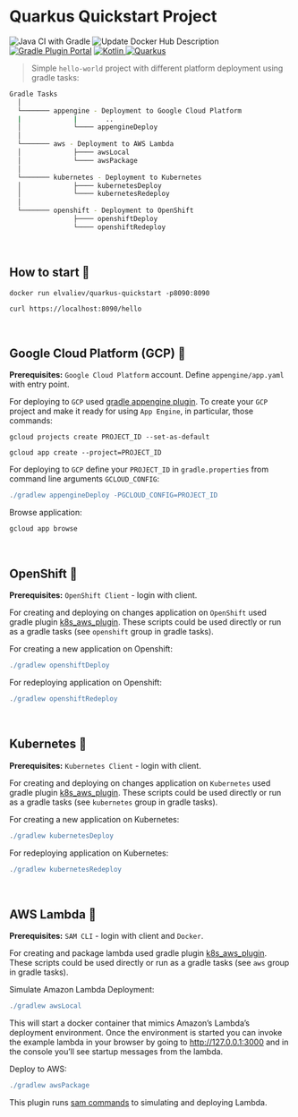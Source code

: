 # Quarkus Quickstart Project
![Java CI with Gradle](https://github.com/ElinaValieva/micronaut-quickstart/workflows/Java%20CI%20with%20Gradle/badge.svg?branch=master)
![Update Docker Hub Description](https://github.com/ElinaValieva/micronaut-quickstarts/workflows/Update%20Docker%20Hub%20Description/badge.svg?branch=master)
[![Gradle Plugin Portal](https://img.shields.io/maven-metadata/v/https/plugins.gradle.org/m2/com/google/cloud/tools/jib/com.google.cloud.tools.jib.gradle.plugin/maven-metadata.xml.svg?colorB=007ec6&label=gradle)](https://plugins.gradle.org/plugin/com.google.cloud.tools.jib)
[![Kotlin](https://img.shields.io/badge/Kotlin-1.3.72-orange.svg) ](https://kotlinlang.org/)
[![Quarkus](https://img.shields.io/badge/quarkus-1.4.2-yellow.svg)](https://quarkus.io/)
> Simple `hello-world` project with different platform deployment using gradle tasks: 

```bash
Gradle Tasks
  │
  └─────── appengine - Deployment to Google Cloud Platform
  |             |       ..
  │             └──── appengineDeploy
  │      
  └─────── aws - Deployment to AWS Lambda
  │             ├──── awsLocal 
  │             └──── awsPackage
  │      
  └─────── kubernetes - Deployment to Kubernetes
  │             ├──── kubernetesDeploy
  │             └──── kubernetesRedeploy
  │     
  └─────── openshift - Deployment to OpenShift
                ├──── openshiftDeploy
                └──── openshiftRedeploy
```
&nbsp;

## How to start 🐳
```shell
docker run elvaliev/quarkus-quickstart -p8090:8090

curl https://localhost:8090/hello
```

&nbsp;
## Google Cloud Platform (GCP) 🚩
**Prerequisites:** `Google Cloud Platform` account. Define `appengine/app.yaml` with entry point. 

For deploying to `GCP` used [gradle appengine plugin](https://github.com/GoogleCloudPlatform/gradle-appengine-plugin). To create your `GCP` project and make it ready for using `App Engine`, in particular, those commands:
```shell
gcloud projects create PROJECT_ID --set-as-default

gcloud app create --project=PROJECT_ID
```

For deploying to `GCP` define your `PROJECT_ID` in `gradle.properties` from command line arguments `GCLOUD_CONFIG`: 

```gradle
./gradlew appengineDeploy -PGCLOUD_CONFIG=PROJECT_ID
```
Browse application:
```
gcloud app browse
```
&nbsp;

## OpenShift 🚩
**Prerequisites:** `OpenShift Client` - login with client. 

For creating and deploying on changes application on `OpenShift` used gradle plugin [k8s_aws_plugin](https://github.com/ElinaValieva/micronaut-quickstarts/tree/master/kotlin-k8s-aws-plugin). These scripts could be used directly or run as a gradle tasks (see `openshift` group in gradle tasks).

For creating a new application on Openshift: 
```gradle
./gradlew openshiftDeploy
```
For redeploying application on Openshift: 
```gradle
./gradlew openshiftRedeploy
```
&nbsp;

## Kubernetes 🚩
**Prerequisites:** `Kubernetes Client` - login with client.

For creating and deploying on changes application on `Kubernetes` used gradle plugin [k8s_aws_plugin](https://github.com/ElinaValieva/micronaut-quickstarts/tree/master/kotlin-k8s-aws-plugin). These scripts could be used directly or run as a gradle tasks (see `kubernetes` group in gradle tasks).

For creating a new application on Kubernetes: 
```gradle
./gradlew kubernetesDeploy
```
For redeploying application on Kubernetes: 
```gradle
./gradlew kubernetesRedeploy
```
&nbsp;

## AWS Lambda 🚩
**Prerequisites:** `SAM CLI` - login with client and `Docker`. 

For creating and package lambda used gradle plugin [k8s_aws_plugin](https://github.com/ElinaValieva/micronaut-quickstarts/tree/master/kotlin-k8s-aws-plugin). These scripts could be used directly or run as a gradle tasks (see `aws` group in gradle tasks). 

Simulate Amazon Lambda Deployment: 
```gradle
./gradlew awsLocal
```
This will start a docker container that mimics Amazon’s Lambda’s deployment environment. Once the environment is started you can invoke the example lambda in your browser by going to http://127.0.0.1:3000 and in the console you’ll see startup messages from the lambda. 

Deploy to AWS:
```gradle
./gradlew awsPackage
```

This plugin runs [sam commands](https://quarkus.io/guides/amazon-lambda-http) to simulating and deploying Lambda.
